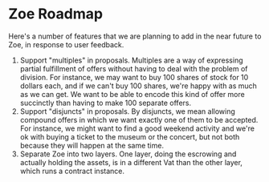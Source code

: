 # Zoe Roadmap

<Zoe-Version/>

Here's a number of features that we are planning to add in the near
future to Zoe, in response to user feedback.

1. Support "multiples" in proposals. Multiples are a
   way of expressing partial fulfillment of offers without having to
   deal with the problem of division. For instance, we may want to buy
   100 shares of stock for 10 dollars each, and if we can't buy 100
   shares, we're happy with as much as we can get. We want to be able
   to encode this kind of offer more succinctly than having to make
   100 separate offers.
2. Support "disjuncts" in proposals. By disjuncts, we mean allowing
   compound offers in which we want exactly one of them to be
   accepted. For instance, we might want to find a good weekend
   activity and we're ok with buying a ticket to the museum or the
   concert, but not both because they will happen at the same time.
3. Separate Zoe into two layers. One layer, doing the escrowing and
   actually holding the assets, is in a different Vat than the other
   layer, which runs a contract instance.
